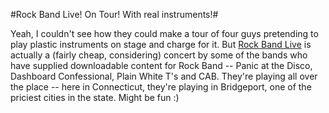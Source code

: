#Rock Band Live! On Tour! With real instruments!#

Yeah, I couldn't see how they could make a tour of four guys pretending to play plastic instruments on stage and charge for it. But [Rock Band Live](http://www.aeglive.com/tourdates.php?id=19624&detail_type=event) is actually a (fairly cheap, considering) concert by some of the bands who have supplied downloadable content for Rock Band -- Panic at the Disco, Dashboard Confessional, Plain White T's and CAB. They're playing all over the place -- here in Connecticut, they're playing in Bridgeport, one of the priciest cities in the state. Might be fun :)

